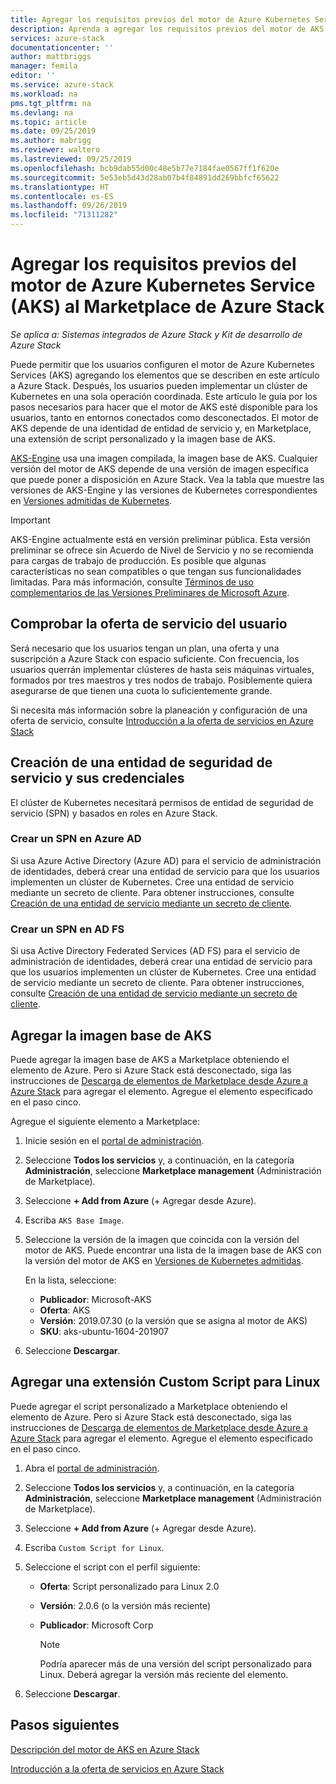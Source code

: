```yaml
---
title: Agregar los requisitos previos del motor de Azure Kubernetes Service (AKS) al Marketplace de Azure Stack | Microsoft Docs
description: Aprenda a agregar los requisitos previos del motor de AKS a Marketplace de Azure Stack.
services: azure-stack
documentationcenter: ''
author: mattbriggs
manager: femila
editor: ''
ms.service: azure-stack
ms.workload: na
pms.tgt_pltfrm: na
ms.devlang: na
ms.topic: article
ms.date: 09/25/2019
ms.author: mabrigg
ms.reviewer: waltero
ms.lastreviewed: 09/25/2019
ms.openlocfilehash: bcb9dab55d00c48e5b77e7184fae0567ff1f620e
ms.sourcegitcommit: 5e53eb5d43d28ab07b4f84891dd269bbfcf65622
ms.translationtype: HT
ms.contentlocale: es-ES
ms.lasthandoff: 09/26/2019
ms.locfileid: "71311282"
---
```

# <a name="add-the-azure-kubernetes-services-aks-engine-prerequisites-to-the-azure-stack-marketplace"></a>Agregar los requisitos previos del motor de Azure Kubernetes Service (AKS) al Marketplace de Azure Stack

*Se aplica a: Sistemas integrados de Azure Stack y Kit de desarrollo de Azure Stack*

Puede permitir que los usuarios configuren el motor de Azure Kubernetes Services (AKS) agregando los elementos que se describen en este artículo a Azure Stack. Después, los usuarios pueden implementar un clúster de Kubernetes en una sola operación coordinada. Este artículo le guía por los pasos necesarios para hacer que el motor de AKS esté disponible para los usuarios, tanto en entornos conectados como desconectados. El motor de AKS depende de una identidad de entidad de servicio y, en Marketplace, una extensión de script personalizado y la imagen base de AKS.

[AKS-Engine](https://github.com/Azure/aks-engine) usa una imagen compilada, la imagen base de AKS. Cualquier versión del motor de AKS depende de una versión de imagen específica que puede poner a disposición en Azure Stack. Vea la tabla que muestre las versiones de AKS-Engine y las versiones de Kubernetes correspondientes en [Versiones admitidas de Kubernetes](https://github.com/Azure/aks-engine/blob/master/docs/topics/azure-stack.md#supported-kubernetes-versions).

> [!IMPORTANT]
> AKS-Engine actualmente está en versión preliminar pública.
> Esta versión preliminar se ofrece sin Acuerdo de Nivel de Servicio y no se recomienda para cargas de trabajo de producción. Es posible que algunas características no sean compatibles o que tengan sus funcionalidades limitadas. Para más información, consulte [Términos de uso complementarios de las Versiones Preliminares de Microsoft Azure](https://azure.microsoft.com/support/legal/preview-supplemental-terms/).

## <a name="check-your-users-service-offering"></a>Comprobar la oferta de servicio del usuario

Será necesario que los usuarios tengan un plan, una oferta y una suscripción a Azure Stack con espacio suficiente. Con frecuencia, los usuarios querrán implementar clústeres de hasta seis máquinas virtuales, formados por tres maestros y tres nodos de trabajo. Posiblemente quiera asegurarse de que tienen una cuota lo suficientemente grande.

Si necesita más información sobre la planeación y configuración de una oferta de servicio, consulte [Introducción a la oferta de servicios en Azure Stack](azure-stack-offer-services-overview.md)

## <a name="create-a-service-principal-and-credentials"></a>Creación de una entidad de seguridad de servicio y sus credenciales

El clúster de Kubernetes necesitará permisos de entidad de seguridad de servicio (SPN) y basados en roles en Azure Stack.

### <a name="create-an-spn-in-azure-ad"></a>Crear un SPN en Azure AD

Si usa Azure Active Directory (Azure AD) para el servicio de administración de identidades, deberá crear una entidad de servicio para que los usuarios implementen un clúster de Kubernetes. Cree una entidad de servicio mediante un secreto de cliente. Para obtener instrucciones, consulte [Creación de una entidad de servicio mediante un secreto de cliente](azure-stack-create-service-principals.md#create-a-service-principal-that-uses-a-client-secret-credential).

### <a name="create-an-spn-in-ad-fs"></a>Crear un SPN en AD FS

Si usa Active Directory Federated Services (AD FS) para el servicio de administración de identidades, deberá crear una entidad de servicio para que los usuarios implementen un clúster de Kubernetes. Cree una entidad de servicio mediante un secreto de cliente. Para obtener instrucciones, consulte [Creación de una entidad de servicio mediante un secreto de cliente](azure-stack-create-service-principals.md#create-a-service-principal-that-uses-client-secret-credentials).

## <a name="add-the-aks-base-image"></a>Agregar la imagen base de AKS

Puede agregar la imagen base de AKS a Marketplace obteniendo el elemento de Azure. Pero si Azure Stack está desconectado, siga las instrucciones de [Descarga de elementos de Marketplace desde Azure a Azure Stack](https://docs.microsoft.com/azure-stack/operator/azure-stack-download-azure-marketplace-item?view=azs-1908#disconnected-or-a-partially-connected-scenario) para agregar el elemento. Agregue el elemento especificado en el paso cinco.

Agregue el siguiente elemento a Marketplace:

1. Inicie sesión en el [portal de administración](https://adminportal.local.azurestack.external).

1. Seleccione **Todos los servicios** y, a continuación, en la categoría **Administración**, seleccione **Marketplace management** (Administración de Marketplace).

1. Seleccione **+ Add from Azure** (+ Agregar desde Azure).

1. Escriba `AKS Base Image`.

1. Seleccione la versión de la imagen que coincida con la versión del motor de AKS. Puede encontrar una lista de la imagen base de AKS con la versión del motor de AKS en [Versiones de Kubernetes admitidas](https://github.com/Azure/aks-engine/blob/master/docs/topics/azure-stack.md#supported-kubernetes-versions). 

    En la lista, seleccione:
    - **Publicador**: Microsoft-AKS
    - **Oferta**: AKS
    - **Versión**: 2019.07.30 (o la versión que se asigna al motor de AKS)
    - **SKU**: aks-ubuntu-1604-201907

1. Seleccione **Descargar**.

## <a name="add-a-custom-script-extension"></a>Agregar una extensión Custom Script para Linux

Puede agregar el script personalizado a Marketplace obteniendo el elemento de Azure. Pero si Azure Stack está desconectado, siga las instrucciones de [Descarga de elementos de Marketplace desde Azure a Azure Stack](https://docs.microsoft.com/azure-stack/operator/azure-stack-download-azure-marketplace-item?view=azs-1908#disconnected-or-a-partially-connected-scenario) para agregar el elemento.  Agregue el elemento especificado en el paso cinco.

1. Abra el [portal de administración](https://adminportal.local.azurestack.external).

1. Seleccione **Todos los servicios** y, a continuación, en la categoría **Administración**, seleccione **Marketplace management** (Administración de Marketplace).

1. Seleccione **+ Add from Azure** (+ Agregar desde Azure).

1. Escriba `Custom Script for Linux`.

1. Seleccione el script con el perfil siguiente:
   - **Oferta**: Script personalizado para Linux 2.0
   - **Versión**: 2.0.6 (o la versión más reciente)
   - **Publicador**: Microsoft Corp

     > [!Note]  
     > Podría aparecer más de una versión del script personalizado para Linux. Deberá agregar la versión más reciente del elemento.

1. Seleccione **Descargar**.

## <a name="next-steps"></a>Pasos siguientes

[Descripción del motor de AKS en Azure Stack](../user/azure-stack-kubernetes-aks-engine-overview.md)

[Introducción a la oferta de servicios en Azure Stack](azure-stack-offer-services-overview.md)

